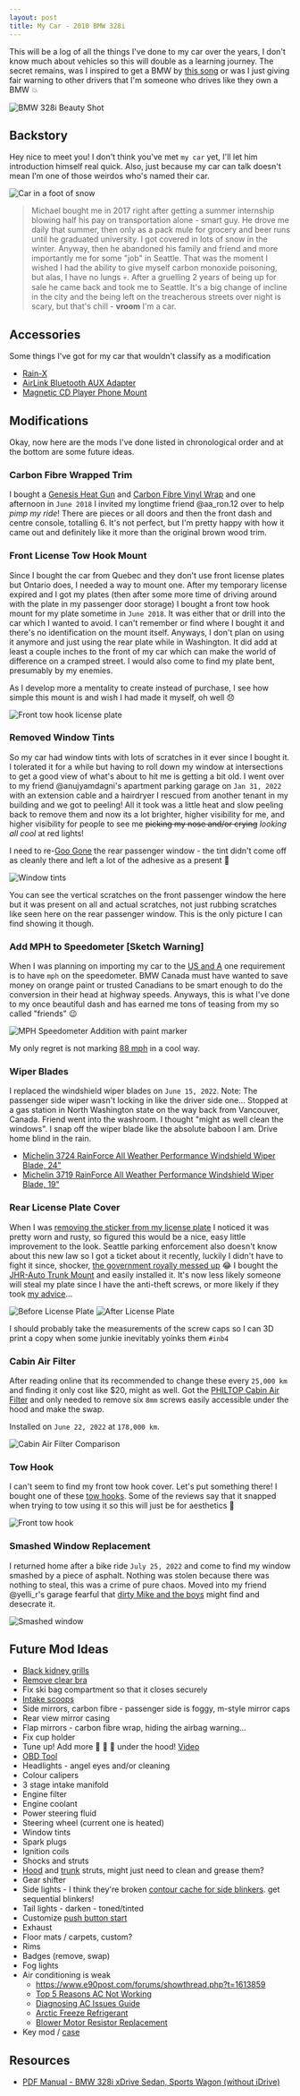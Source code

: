 ```yaml
---
layout: post
title: My Car - 2010 BMW 328i
---
```


This will be a log of all the things I've done to my car over the years, I don't know much about vehicles so this will double as a learning journey.
The secret remains, was I inspired to get a BMW by [this song](https://open.spotify.com/track/7hf89cT5FEmLV5E9fjrjG7?si=e0d596057b2c40e7) or was I just giving fair warning to other drivers that I'm someone who drives like they own a BMW :boom:

![BMW 328i Beauty Shot](/assets/img/car/bmw.jpg)

## Backstory

Hey nice to meet you! I don't think you've met `my car` yet, I'll let him introduction himself real quick. Also, just because my car can talk doesn't mean I'm one of those weirdos who's named their car.

![Car in a foot of snow](/assets/img//car/snow.jpg)

> Michael bought me in 2017 right after getting a summer internship blowing half his pay on transportation alone - smart guy. He drove me daily that summer, then only as a pack mule for grocery and beer runs until he graduated university. I got covered in lots of snow in the winter. Anyway, then he abandoned his family and friend and more importantly me for some "job" in Seattle. That was the moment I wished I had the ability to give myself carbon monoxide poisoning, but alas, I have no lungs :skull:. After a gruelling 2 years of being up for sale he came back and took me to Seattle. It's a big change of incline in the city and the being left on the treacherous streets over night is scary, but that's chill - **vroom** I'm a car.

## Accessories

Some things I've got for my car that wouldn't classify as a modification

- [Rain-X](https://www.amazon.com/gp/product/B000BVRZ74)
- [AirLink Bluetooth AUX Adapter](https://www.indiegogo.com/projects/airlink-make-any-audio-device-wireless#/)
- [Magnetic CD Player Phone Mount](https://www.amazon.ca/gp/product/B06Y42RKPF)

## Modifications

Okay, now here are the mods I've done listed in chronological order and at the bottom are some future ideas.

### Carbon Fibre Wrapped Trim

I bought a [Genesis Heat Gun](https://www.amazon.ca/gp/product/B00EU2T8GG) and [Carbon Fibre Vinyl Wrap](https://www.amazon.ca/gp/product/B017IAJ4FQ) and one afternoon in `June 2018` I invited my longtime friend @aa_ron.12 over to help _pimp my ride_! There are pieces or all doors and then the front dash and centre console, totalling 6. It's not perfect, but I'm pretty happy with how it came out and definitely like it more than the original brown wood trim.

<!-- TODO
![Carbon Fibre Wrapped Trim Interior](/assets/img/car/carbon-fibre-trim.jpg)
-->

### Front License Tow Hook Mount

Since I bought the car from Quebec and they don't use front license plates but Ontario does, I needed a way to mount one. After my temporary license expired and I got my plates (then after some more time of driving around with the plate in my passenger door storage) I bought a front tow hook mount for my plate sometime in `June 2018`. It was either that or drill into the car which I wanted to avoid. I can't remember or find where I bought it and there's no identification on the mount itself. Anyways, I don't plan on using it anymore and just using the rear plate while in Washington. It did add at least a couple inches to the front of my car which can make the world of difference on a cramped street. I would also come to find my plate bent, presumably by my enemies.

As I develop more a mentality to create instead of purchase, I see how simple this mount is and wish I had made it myself, oh well :disappointed:

![Front tow hook license plate](/assets/img/car/front-plate.jpg)

### Removed Window Tints

So my car had window tints with lots of scratches in it ever since I bought it. I tolerated it for a while but having to roll down my window at intersections to get a good view of what's about to hit me is getting a bit old.
I went over to my friend @anujyamdagni's apartment parking garage on `Jan 31, 2022` with an extension cable and a hairdryer I rescued from another tenant in my building and we got to peeling! All it took was a little heat and slow peeling back to remove them and now its a lot brighter, higher visibility for me, and higher visibility for people to see me ~~picking my nose and/or crying~~ _looking all cool_ at red lights!

I need to re-[Goo Gone](https://googone.com/) the rear passenger window - the tint didn't come off as cleanly there and left a lot of the adhesive as a present :gift:

![Window tints](/assets/img/car/tint-scratched.jpg)

You can see the vertical scratches on the front passenger window the here but it was present on all and actual scratches, not just rubbing scratches like seen here on the rear passenger window. This is the only picture I can find showing it though.

### Add MPH to Speedometer [Sketch Warning]

When I was planning on importing my car to the [US and A](https://youtu.be/xrTbsefI7aA) one requirement is to have `mph` on the speedometer. BMW Canada must have wanted to save money on orange paint or trusted Canadians to be smart enough to do the conversion in their head at highway speeds. Anyways, this is what I've done to my once beautiful dash and has earned me tons of teasing from my so called "friends" :wink:

![MPH Speedometer Addition with paint marker](/assets/img/car/mph-speedometer.jpg)

My only regret is not marking [88 mph](https://www.imdb.com/title/tt0088763/characters/nm0000502) in a cool way.

### Wiper Blades

I replaced the windshield wiper blades on `June 15, 2022`. Note: The passenger side wiper wasn't locking in like the driver side one...
Stopped at a gas station in North Washington state on the way back from Vancouver, Canada. Friend went into the washroom. I thought "might as well clean the windows". I snap off the wiper blade like the absolute baboon I am. Drive home blind in the rain.

- [Michelin 3724 RainForce All Weather Performance Windshield Wiper Blade, 24"](https://www.amazon.com/gp/product/B001D5BQ2C)
- [Michelin 3719 RainForce All Weather Performance Windshield Wiper Blade, 19"](https://www.amazon.com/gp/product/B001D5A4KW)

### Rear License Plate Cover

When I was [removing the sticker from my license plate](https://www.ontario.ca/page/get-refund-or-credit-your-licence-plate-sticker-or-drivers-licence) I noticed it was pretty worn and rusty, so figured this would be a nice, easy little improvement to the look. Seattle parking enforcement also doesn't know about this new law so I got a ticket about it recently, luckily I didn't have to fight it since, shocker, [the government royally messed up](https://seattle.gov/parking-ticket-refunds) :joy:
I bought the [JHR-Auto Trunk Mount](https://www.amazon.com/gp/product/B09KGSRVRZ) and easily installed it. It's now less likely someone will steal my plate since I have the anti-theft screws, or more likely if they took [my advice](https://twitter.com/micmax_/status/1533661129863417856)...

![Before License Plate](/assets/img/car/rear-plate-old.jpg)
![After License Plate](/assets/img/car/rear-plate-new.jpg)

I should probably take the measurements of the screw caps so I can 3D print a copy when some junkie inevitably yoinks them `#inb4`

### Cabin Air Filter

After reading online that its recommended to change these every `25,000 km` and finding it only cost like $20, might as well. Got the [PHILTOP Cabin Air Filter](https://www.amazon.com/dp/B08MT6LBLW) and only needed to remove six `8mm` screws easily accessible under the hood and make the swap.

Installed on `June 22, 2022` at `178,000 km`.

![Cabin Air Filter Comparison](/assets/img/car/cabin-filter.jpg)

### Tow Hook

I can't seem to find my front tow hook cover. Let's put something there! I bought one of these [tow hooks](https://www.amazon.com/gp/product/B0756YTQXH). Some of the reviews say that it snapped when trying to tow using it so this will just be for aesthetics :angel:

![Front tow hook](/assets/img/car/tow-hook.jpg)

### Smashed Window Replacement

I returned home after a bike ride `July 25, 2022` and come to find my window smashed by a piece of asphalt. Nothing was stolen because there was nothing to steal, this was a crime of pure chaos. Moved into my friend @yelli_r's garage fearful that [dirty Mike and the boys](https://youtu.be/u1j4mK6cs_A) might find and desecrate it.

![Smashed window](/assets/img/car/smashed.jpg)

## Future Mod Ideas

- [Black kidney grills](https://www.amazon.com/dp/B08ZHRZFKR)
- [Remove clear bra](https://youtu.be/BYH5emgD3ec)
- Fix ski bag compartment so that it closes securely
- [Intake scoops](https://www.amazon.com/dp/B001JQTN66)
- Side mirrors, carbon fibre - passenger side is foggy, m-style mirror caps
- Rear view mirror casing
- Flap mirrors - carbon fibre wrap, hiding the airbag warning...
- Fix cup holder
- Tune up! Add more :horse: :horse: :horse: under the hood! [Video](https://youtu.be/xTaHuyfJy3A)
- [OBD Tool](https://www.mycarly.com/blog/car-diagnostics/best-car-diagnostic-tool/)
- Headlights - angel eyes and/or cleaning
- Colour calipers
- 3 stage intake manifold
- Engine filter
- Engine coolant
- Power steering fluid
- Steering wheel (current one is heated)
- Window tints
- Spark plugs
- Ignition coils
- Shocks and struts
- [Hood](https://www.amazon.com/gp/product/B07B4STRGZ) and [trunk](https://www.amazon.com/gp/product/B01C8UG5SK) struts, might just need to clean and grease them?
- Gear shifter
- Side lights - I think they're broken [contour cache for side blinkers](https://www.thingiverse.com/thing:3831972). get sequential blinkers!
- Tail lights - darken - toned/tinted
- Customize [push button start](https://www.amazon.com/gp/product/B0834KBW9Y)
- Exhaust
- Floor mats / carpets, custom?
- Rims
- Badges (remove, swap)
- Fog lights
- Air conditioning is weak
  - <https://www.e90post.com/forums/showthread.php?t=1613859>
  - [Top 5 Reasons AC Not Working](https://youtu.be/mYYyCJ2OWOs)
  - [Diagnosing AC Issues Guide](https://sbautowerks.com/how-to-diagnose-air-conditioning-system-issues-in-a-bmw/)
  - [Arctic Freeze Refrigerant](https://www.walmart.com/ip/Arctic-Freeze-Ultra-Synthetic-Automotive-Refrigerant-134a-22-oz/16930282)
  - [Blower Motor Resistor Replacement](https://youtu.be/AqRhj4KWuu8)
- Key mod / [case](https://store.ijdmtoy.com/products/key-fob-cover-keychain-accessories-aa2037)

## Resources

- [PDF Manual - BMW 328i xDrive Sedan, Sports Wagon (without iDrive)](https://www.bmwsections.com/docs/3series/)

